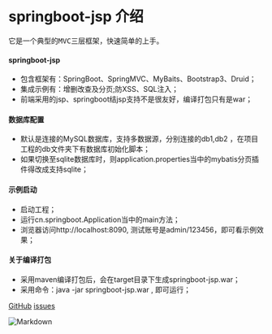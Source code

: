 # springboot-jsp 介绍 #

<pre>它是一个典型的MVC三层框架，快速简单的上手。</pre>

#### springboot-jsp

+ 包含框架有：SpringBoot、SpringMVC、MyBaits、Bootstrap3、Druid；
+ 集成示例有：增删改查及分页;防XSS、SQL注入；
+ 前端采用的jsp、springboot结jsp支持不是很友好，编译打包只有是war；

#### 数据库配置
+ 默认是连接的MySQL数据库，支持多数据源，分别连接的db1,db2 ，在项目工程的db文件夹下有数据库初始化脚本；
+ 如果切换至sqlite数据库时，则application.properties当中的mybatis分页插件得改成支持sqlite；

#### 示例启动
  
+ 启动工程；
+ 运行cn.springboot.Application当中的main方法；
+ 浏览器访问http://localhost:8090, 测试账号是admin/123456，即可看示例效果；

#### 关于编译打包
+ 采用maven编译打包后，会在target目录下生成springboot-jsp.war；
+ 采用命令：java -jar springboot-jsp.war , 即可运行；

[GitHub](https://github.com/wangxinforme) [issues](https://github.com/wangxinforme/springboot-jsp/issues)

![Markdown](http://wx4.sinaimg.cn/mw690/005OXyHfgy1fh6evxykwhj30ag0as3zv.jpg)